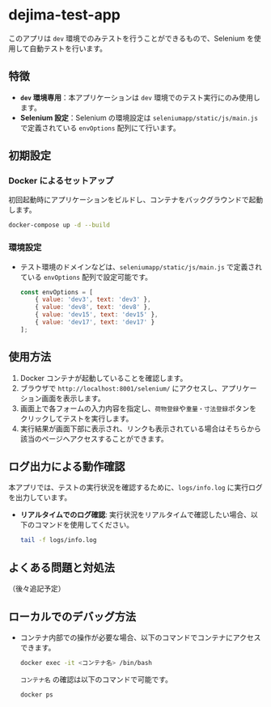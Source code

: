 # dejima-test-app

このアプリは `dev` 環境でのみテストを行うことができるもので、Selenium を使用して自動テストを行います。

## 特徴

- **`dev` 環境専用**：本アプリケーションは `dev` 環境でのテスト実行にのみ使用します。
- **Selenium 設定**：Selenium の環境設定は `seleniumapp/static/js/main.js` で定義されている `envOptions` 配列にて行います。

## 初期設定

### Docker によるセットアップ

初回起動時にアプリケーションをビルドし、コンテナをバックグラウンドで起動します。

```bash
docker-compose up -d --build
```

### 環境設定

- テスト環境のドメインなどは、`seleniumapp/static/js/main.js` で定義されている `envOptions` 配列で設定可能です。

  ```javascript
  const envOptions = [
      { value: 'dev3', text: 'dev3' },
      { value: 'dev8', text: 'dev8' },
      { value: 'dev15', text: 'dev15' },
      { value: 'dev17', text: 'dev17' }
  ];
  ```

## 使用方法

1. Docker コンテナが起動していることを確認します。
2. ブラウザで `http://localhost:8001/selenium/` にアクセスし、アプリケーション画面を表示します。
3. 画面上で各フォームの入力内容を指定し、`荷物登録`や`重量・寸法登録`ボタンをクリックしてテストを実行します。
4. 実行結果が画面下部に表示され、リンクも表示されている場合はそちらから該当のページへアクセスすることができます。

## ログ出力による動作確認

本アプリでは、テストの実行状況を確認するために、`logs/info.log` に実行ログを出力しています。

- **リアルタイムでのログ確認**: 実行状況をリアルタイムで確認したい場合、以下のコマンドを使用してください。

  ```bash
  tail -f logs/info.log

## よくある問題と対処法

（後々追記予定）

## ローカルでのデバッグ方法

- コンテナ内部での操作が必要な場合、以下のコマンドでコンテナにアクセスできます。

  ```bash
  docker exec -it <コンテナ名> /bin/bash
  ```

  `コンテナ名` の確認は以下のコマンドで可能です。

  ```bash
  docker ps
  ```
